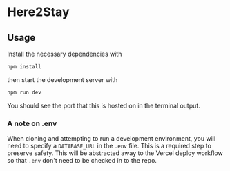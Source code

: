 # Here2Stay

## Usage
Install the necessary dependencies with
```bash
npm install
```
then start the development server with
```bash
npm run dev
```
You should see the port that this is hosted on in the terminal output.

### A note on .env
When cloning and attempting to run a development environment, you will need to specify a `DATABASE_URL` in the `.env` file. This is a required step to preserve safety. This will be abstracted away to the Vercel deploy workflow so that `.env` don't need to be checked in to the repo.

